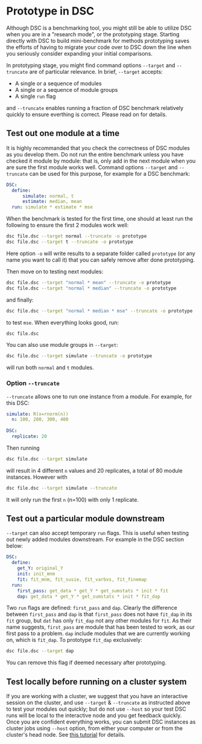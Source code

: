 # Prototype in DSC

Although DSC is a benchmarking tool, you might still be able to utilize DSC when you are in a "research mode", or the prototyping stage. Starting directly with DSC to build mini-benchmark for methods prototyping saves the efforts of having to migrate your code over to DSC down the line when you seriously consider expanding your initial comparisons.

In prototyping stage, you might find command options `--target` and `--truncate` are of particular relevance. In brief, `--target` accepts:

- A single or a sequence of modules
- A single or a sequence of module groups
- A single `run` flag

and `--truncate` enables running a fraction of DSC benchmark relatively quickly to ensure everthing is correct. Please read on for details.

## Test out one module at a time

It is highly recommanded that you check the correctness of DSC modules as you develop them. Do not run the entire benchmark unless you have checked it module by module: that is, only add in the next module when you are sure the first module works well. Command options `--target` and `--truncate` can be used for this purpose, for example for a DSC benchmark:

```yaml
DSC:
  define: 
      simulate: normal, t
      estimate: median, mean
  run: simulate * estimate * mse
```

When the benchmark is tested for the first time, one should at least run the following to ensure the first 2 modules work well:

```bash
dsc file.dsc --target normal --truncate -o prototype
dsc file.dsc --target t --truncate -o prototype
```

Here option `-o` will write results to a separate folder called `prototype` (or any name you want to call it) that you can safely remove after done prototyping.

Then move on to testing next modules:

```bash
dsc file.dsc --target "normal * mean" --truncate -o prototype
dsc file.dsc --target "normal * median" --truncate -o prototype
```

and finally:

```bash
dsc file.dsc --target "normal * median * mse" --truncate -o prototype
```

to test `mse`. When everything looks good, run:

```bash
dsc file.dsc 
```

You can also use module groups in `--target`:

```bash
dsc file.dsc --target simulate --truncate -o prototype
```

will run both `normal` and `t` modules.

### Option `--truncate`

`--truncate` allows one to run one instance from a module. For example, for this DSC:

```yaml
simulate: R(x=rnorm(n))
  n: 100, 200, 300, 400
  
DSC:
  replicate: 20
```

Then running 

```bash
dsc file.dsc --target simulate
```

will result in 4 different `n` values and 20 replicates, a total of 80 module instances. However with 

```bash
dsc file.dsc --target simulate --truncate
```

It will only run the first `n` (n=100) with only 1 replicate.

## Test out a particular module downstream

`--target` can also accept temporary `run` flags. This is useful when testing out newly added modules downstream. For example in the DSC section below:

```yaml
DSC:
  define:
    get_Y: original_Y
    init: init_mnm
    fit: fit_mnm, fit_susie, fit_varbvs, fit_finemap
  run:
    first_pass: get_data * get_Y * get_sumstats * init * fit
    dap: get_data * get_Y * get_sumstats * init * fit_dap
```

Two `run` flags are defined: `first_pass` and `dap`. Clearly the difference between `first_pass` and `dap` is that `first_pass` does not have `fit_dap` in its `fit` group, but `dat` has only `fit_dap` not any other modules for `fit`. As their name suggests, `first_pass` are module that has been tested to work, as our first pass to a problem. `dap` include modules that we are currently working on, which is `fit_dap`. To prototype `fit_dap` exclusively:

```bash
dsc file.dsc --target dap
```

You can remove this flag if deemed necessary after prototyping.

## Test locally before running on a cluster system

If you are working with a cluster, we suggest that you have an interactive session on the cluster, and use `--target` & `--truncate` as instructed above to test your modules out quickly; but do not use `--host` so your test DSC runs will be local to the interactive node and you get feedback quickly. Once you are confident everything works, you can submit DSC instances as cluster jobs using `--host` option, from either your computer or from the cluster's head node. See [this tutorial](../advanced_course/Remote_Computations) for details.